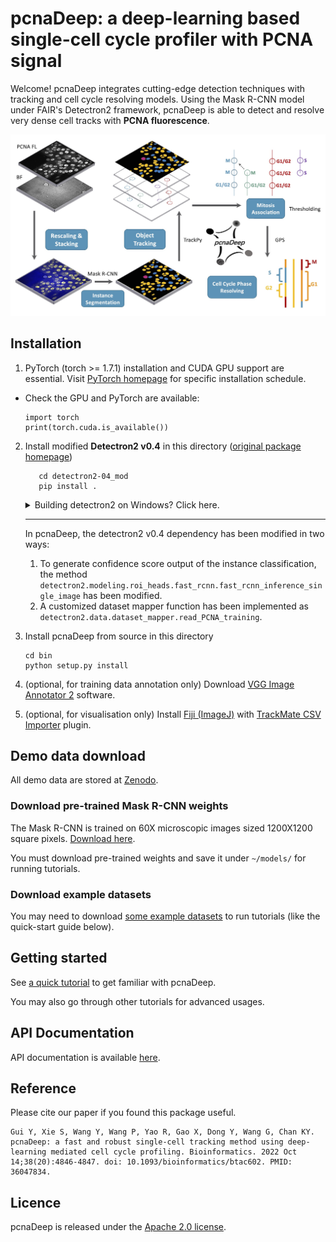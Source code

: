 # pcnaDeep: a deep-learning based single-cell cycle profiler with PCNA signal

Welcome! pcnaDeep integrates cutting-edge detection techniques with tracking and cell cycle resolving models.
Using the Mask R-CNN model under FAIR's Detectron2 framework, pcnaDeep is able to detect and resolve very dense cell tracks with __PCNA fluorescence__.

<img src="/tutorial/assets/overview.jpg" alt="overview" width="800" />

## Installation
1. PyTorch (torch >= 1.7.1) installation and CUDA GPU support are essential. Visit [PyTorch homepage](https://pytorch.org/) for specific installation schedule.

- Check the GPU and PyTorch are available:
   ```
   import torch
   print(torch.cuda.is_available())
   ```

2. Install modified __Detectron2 v0.4__ in this directory ([original package homepage](https://github.com/facebookresearch/detectron2))

   ```angular2html
      cd detectron2-04_mod
      pip install .
   ```

   <details>
   <summary>Building detectron2 on Windows? Click here.
   </summary>

      - Before building detectron2, you must install <a title="Microsoft Visual C++" href="https://visualstudio.microsoft.com/vs/features/cplusplus/">Microsoft Visual C++</a> (please use the standard installation).
      After installation, please restart your system.
      - If your torch version is old, the following changes of the `torch` package may be required. <a title="Ref" href="https://blog.csdn.net/weixin_42644340/article/details/109178660">Reference (Chinese)</a>.

         ```angular2html
            In torch\include\torch\csrc\jit\argument_spec.h,
            static constexpr size_t DEPTH_LIMIT = 128;
               change to -->
            static const size_t DEPTH_LIMIT = 128;
         ```
   </details>

   ---

   In pcnaDeep, the detectron2 v0.4 dependency has been modified in two ways:
      1. To generate confidence score output of the instance classification, the method `detectron2.modeling.roi_heads.fast_rcnn.fast_rcnn_inference_single_image` has been modified.
      2. A customized dataset mapper function has been implemented as `detectron2.data.dataset_mapper.read_PCNA_training`.


3. Install pcnaDeep from source in this directory
   ```
   cd bin
   python setup.py install
   ```
4. (optional, for training data annotation only) Download [VGG Image Annotator 2](https://www.robots.ox.ac.uk/~vgg/software/via/) software.
5. (optional, for visualisation only) Install [Fiji (ImageJ)](https://fiji.sc/) with [TrackMate CSV Importer](https://github.com/tinevez/TrackMate-CSVImporter) plugin.


## Demo data download

All demo data are stored at [Zenodo](https://zenodo.org/record/5515771#.YqAISRNBxxg).

### Download pre-trained Mask R-CNN weights

The Mask R-CNN is trained on 60X microscopic images sized 1200X1200 square pixels. [Download here](https://zenodo.org/record/5515771/files/mrcnn_sat_rot_aug.pth?download=1).

You must download pre-trained weights and save it under `~/models/` for running tutorials.

### Download example datasets

You may need to download [some example datasets](https://github.com/chan-labsite/PCNAdeep/tree/main/examples) to run tutorials (like the quick-start guide below).

## Getting started

See [a quick tutorial](tutorial/getting_started.ipynb) to get familiar with pcnaDeep.

You may also go through other tutorials for advanced usages.

## API Documentation

API documentation is available [here](https://pcnadeep.readthedocs.io/en/latest/index.html).

## Reference

Please cite our paper if you found this package useful. 
```
Gui Y, Xie S, Wang Y, Wang P, Yao R, Gao X, Dong Y, Wang G, Chan KY. pcnaDeep: a fast and robust single-cell tracking method using deep-learning mediated cell cycle profiling. Bioinformatics. 2022 Oct 14;38(20):4846-4847. doi: 10.1093/bioinformatics/btac602. PMID: 36047834.
```

## Licence

pcnaDeep is released under the [Apache 2.0 license](LICENSE).
